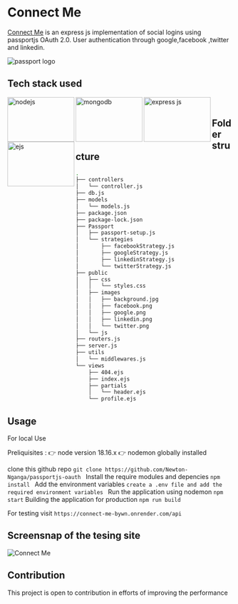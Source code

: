 # Connect Me
[Connect Me](https://connect-me-bywn.onrender.com/api) is an express js implementation of social logins using passportjs OAuth 2.0. User authentication through google,facebook ,twitter and linkedin.

![passport logo](https://camo.githubusercontent.com/6835eb33bb0e58ae663c7b9baeddf2a76cc6cf98862769eddbe22ee45c00a17b/687474703a2f2f63646e2e61757468302e636f6d2f696d672f70617373706f72742d62616e6e65722d6769746875622e706e67)

## Tech stack used
<img src="https://litslink.com/wp-content/uploads/2020/12/node.js-logo-image.png" alt="nodejs" align="left" width="150px" height="100px">
<img src="https://w7.pngwing.com/pngs/956/695/png-transparent-mongodb-original-wordmark-logo-icon-thumbnail.png" alt="mongodb" align="left" width="150px" height="100px">
<img src="https://upload.wikimedia.org/wikipedia/commons/6/64/Expressjs.png" alt="express js" align="left" width="150px" height="100px">
<img src="https://www.svgrepo.com/show/373574/ejs.svg" alt="ejs" align="left" width="150px" height="100px"> <br>


## Folder structure
```bash
.
├── controllers
│   └── controller.js
├── db.js
├── models
│   └── models.js
├── package.json
├── package-lock.json
├── Passport
│   ├── passport-setup.js
│   └── strategies
│       ├── facebookStrategy.js
│       ├── googleStrategy.js
│       ├── linkedinStrategy.js
│       └── twitterStrategy.js
├── public
│   ├── css
│   │   └── styles.css
│   ├── images
│   │   ├── background.jpg
│   │   ├── facebook.png
│   │   ├── google.png
│   │   ├── linkedin.png
│   │   └── twitter.png
│   └── js
├── routers.js
├── server.js
├── utils
│   └── middlewares.js
└── views
    ├── 404.ejs
    ├── index.ejs
    ├── partials
    │   └── header.ejs
    └── profile.ejs

```
## Usage

For local Use 

Preliquisites : 
:point_right: node version 18.16.x 
:point_right: nodemon globally installed

clone this github repo 
`git clone https://github.com/Newton-Nganga/passportjs-oauth ` 
Install the require modules and depencies 
`npm install ` 
Add the environment variables 
`create a .env file and add the required environment variables `
Run the application using nodemon 
`npm start` 
Building the application for production 
`npm run build ` 


For testing visit `https://connect-me-bywn.onrender.com/api`

## Screensnap of the tesing site
![Connect Me](https://github.com/Newton-Nganga/passportjs-oauth/assets/93589514/9b2145f4-2bb2-4942-82be-fbe9c08349da)

## Contribution
This project is open to contribution in efforts of improving the performance

